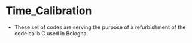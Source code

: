 # Time_Calibration
- These set of codes are serving the purpose of a refurbishment of the code calib.C used in Bologna. 
